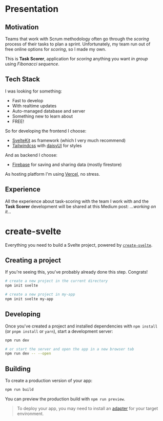 # Presentation

## Motivation

Teams that work with Scrum methodology often go through the *scoring* process of their tasks to plan a sprint.
Unfortunately, my team run out of free online options for *scoring*, so I made my own.

This is **Task Scorer**, application for *scoring* anything you want *in group* using *Fibonacci sequence*. 

## Tech Stack

I was looking for something:
- Fast to develop
- With realtime updates
- Auto-managed database and server
- Something new to learn about
- FREE!

So for developing the frontend I choose:
- [SvelteKit](https://kit.svelte.dev) as framework (which I very much recommend)
- [Tailwindcss](https://tailwindcss.com) with [daisyUI](https://daisyui.com/) for styles

And as backend I choose:
- [Firebase](https://firebase.google.com/docs) for saving and sharing data (mostly firestore)

As hosting platform I'm using [Vercel](https://vercel.com), no stress.

## Experience

All the experience about task-scoring with the team I work with and the **Task Scorer** development will be shared at this Medium post: *...working on it...*

# create-svelte

Everything you need to build a Svelte project, powered by [`create-svelte`](https://github.com/sveltejs/kit/tree/master/packages/create-svelte).

## Creating a project

If you're seeing this, you've probably already done this step. Congrats!

```bash
# create a new project in the current directory
npm init svelte

# create a new project in my-app
npm init svelte my-app
```

## Developing

Once you've created a project and installed dependencies with `npm install` (or `pnpm install` or `yarn`), start a development server:

```bash
npm run dev

# or start the server and open the app in a new browser tab
npm run dev -- --open
```

## Building

To create a production version of your app:

```bash
npm run build
```

You can preview the production build with `npm run preview`.

> To deploy your app, you may need to install an [adapter](https://kit.svelte.dev/docs/adapters) for your target environment.
